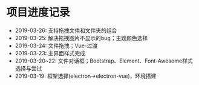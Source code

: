 # 项目进度记录


+ 2019-03-26: 支持拖拽文件和文件夹的组合
+ 2019-03-25: 解决拖拽图片不显示的bug；主题颜色选择
+ 2019-03-24: 文件拖拽；Vue-过渡
+ 2019-03-23: 主界面样式完成
+ 2019-03-20~22: 文件对话框；Bootstrap、Element、Font-Awesome样式选择与尝试
+ 2019-03-19: 框架选择(electron->electron-vue)，环境搭建